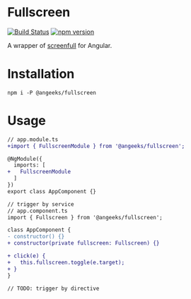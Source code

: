 # Fullscreen

[![Build Status](https://travis-ci.org/angeeks/fullscreen.svg?branch=master)](https://travis-ci.org/angeeks/fullscreen)
[![npm version](https://badge.fury.io/js/%40angeeks%2Ffullscreen.svg)](https://www.npmjs.com/package/@angeeks/fullscreen)

A wrapper of [screenfull](sindresorhus/screenfull.js) for Angular.

# Installation

```shell
npm i -P @angeeks/fullscreen
```

# Usage

```diff
// app.module.ts
+import { FullscreenModule } from '@angeeks/fullscreen';

@NgModule({
  imports: [
+   FullscreenModule
  ]
})
export class AppComponent {}

// trigger by service
// app.component.ts
import { Fullscreen } from '@angeeks/fullscreen';

class AppComponent {
- constructor() {}
+ constructor(private fullscreen: Fullscreen) {}

+ click(e) {
+   this.fullscreen.toggle(e.target);
+ }
}

// TODO: trigger by directive
```
